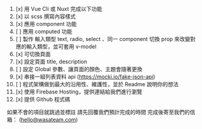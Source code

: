 1. [x] 用 Vue Cli 或 Nuxt 完成以下功能
2. [x] 以 scss 撰寫內容樣式
3. [x] 應用 component 功能
4. [ ] 應用 computed 功能
5. [ ] 製作 輸入類型 text, radio, select 、同一 component 切換 prop 來改變對應的輸入類型，並可套用 v-model
6. [x] 可切換頁面
7. [x] 設定頁面 title, description
8. [ ] 設定 Global 參數、讓頁面的顏色、主題會隨著更換
9. [x] 串接一組列表資料 api (https://mocki.io/fake-json-api)
10. [ ] 程式架構做到最大的沿用性、維護性，並於 Readme 說明你的想法
11. [x] 使用 Firebase Hosting，提供連結給我們進行瀏覽
12. [x] 提供 Github 程式碼

如果不會的項目就跳過並標註
請先回覆我們預計完成的時間
完成後寄至我們的信箱： (hello@wasateam.com)
